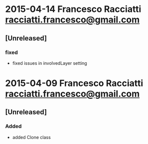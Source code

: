 # 2015-04-14  Francesco Racciatti  <racciatti.francesco@gmail.com>
## [Unreleased]
### fixed
- fixed issues in involvedLayer setting

# 2015-04-09  Francesco Racciatti  <racciatti.francesco@gmail.com>
## [Unreleased]
### Added
- added Clone class
